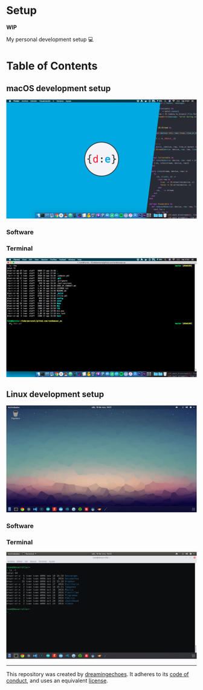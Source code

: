 # Setup

**WIP**

My personal development setup :computer:

# Table of Contents

## macOS development setup

![desktop](/images/macos-desktop.png)

### Software

### Terminal

![desktop](/images/macos-terminal.png)

## Linux development setup

![desktop](/images/linux-desktop.png)

### Software

### Terminal

![desktop](/images/linux-terminal.png)

----------------------------

This repository was created by [dreamingechoes](https://github.com/dreamingechoes).
It adheres to its [code of conduct](https://github.com/dreamingechoes/base/blob/master/files/CODE_OF_CONDUCT.md), and uses an equivalent [license](https://github.com/dreamingechoes/base/blob/master/files/LICENSE).
